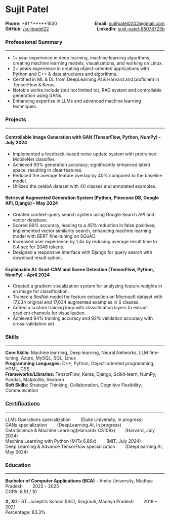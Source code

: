# Sujit Patel

<div style="display: flex; justify-content: space-between; flex-wrap: wrap;">
  <div>
    <strong>Phone:</strong> +91 ******1630
  </div>
  <div>
    <strong>Email:</strong> <a href="mailto:sujitpatel0202@gmail.com">sujitpatel0202@gmail.com</a>
  </div>
  <div>
    <strong>GitHub:</strong> <a href="https://github.com/sujitpatel22">/sujitpatel22</a>
  </div>
  <div>
    <strong>LinkedIn:</strong> <a href="https://www.linkedin.com/in/sujit-patel-85078723b">sujit-patel-85078723b</a>
  </div>
</div>


### Professional Summary
---
- 1+ year experience in deep learning, machine learning algorithms, creating machine learning models, visualizations, and working on Linux.
- 2+ years experience in creating object-oriented applications with Python and C++ & data structures and algorithms.
- Certified in ML & DL from DeepLearning.AI & Harvard and proficient in TensorFlow & Keras.
- Notable works include (but not limited to), RAG system and controllable generation using GANs.
- Enhancing expertise in LLMs and advanced machine learning techniques.

### Projects
---
#### Controllable Image Generation with GAN (TensorFlow, Python, NumPy) - July 2024
- Implemented a feedback-based noise update system with pretrained MobileNet classifier.
- Achieved 93% generation accuracy; significantly enhanced latent space, resulting in clear features.
- Reduced the average feature overlap by 40% compared to the baseline model.
- Utilized the celebA dataset with 40 classes and annotated examples.

#### Retrieval Augmented Generation System (Python, Pinecone DB, Google API, Django) - May 2024
- Created context-query search system using Google Search API and vector database.
- Scored 89% accuracy, leading to a 45% reduction in false positives; implemented vector similarity search, enhancing machine learning model with BERT fine-tuning on SQuAD.
- Increased user experience by 1.4x by reducing average result time to 0.4 sec for 2048 tokens.
- Designed a responsive interface with Django for query search with download result option.

#### Explainable AI: Grad-CAM and Scene Detection (TensorFlow, Python, NumPy) - April 2024
- Created a gradient visualization system for analyzing feature weights in an image for classification.
- Trained a ResNet model for feature extraction on Microsoft dataset with 17,034 original and 17,034 augmented examples in 6 classes.
- Added a custom training loop with classification layers to extract gradient channels for visualization.
- Achieved 94% training accuracy and 92% validation accuracy with cross-validation set.

### Skills
---
**Core Skills:** Machine learning, Deep learning, Neural Networks, LLM fine-tuning, Azure, MySQL, SQL, Linux  
**Programming Languages:** C++, Python, Object-oriented programming, HTML, CSS  
**Frameworks/Libraries:** TensorFlow, Keras, Django, Scikit-learn, NumPy, Pandas, Matplotlib, Seaborn  
**Soft Skills:** Strategic Thinking, Collaboration, Cognitive Flexibility, Communication

### [Certifications](https://github.com/sujitpatel22/Certifications/blob/main/README.md)
---
LLMs Operations specialization&nbsp;&nbsp;&nbsp;&nbsp;&nbsp;&nbsp;&nbsp;&nbsp;(Duke University, In progress)<br>
GANs specialization&nbsp;&nbsp;&nbsp;&nbsp;&nbsp;&nbsp;&nbsp;&nbsp;(DeepLearning.AI, In progress)<br>
Data Science & Machine Learning(Harvardx CS109x)&nbsp;&nbsp;&nbsp;&nbsp;&nbsp;&nbsp;&nbsp;&nbsp;(Harvard, July 2024)<br>
Machine Learning with Python (MITx 6.86x)&nbsp;&nbsp;&nbsp;&nbsp;&nbsp;&nbsp;&nbsp;&nbsp;(MIT, July 2024)<br>
Deep Learning & Advance TensorFlow specialization&nbsp;&nbsp;&nbsp;&nbsp;&nbsp;&nbsp;&nbsp;&nbsp;(DeepLearning.AI, May 2024)<br>

### Education
---
**Bachelor of Computer Applications (BCA)** - Amity University, Madhya Pradesh&nbsp;&nbsp;&nbsp;&nbsp;&nbsp;&nbsp;&nbsp;&nbsp;2022 – 2025  
CGPA: 8.51 / 10

**X, XII** - ST. Joseph’s School (ISC), Singrauli, Madhya Pradesh&nbsp;&nbsp;&nbsp;&nbsp;&nbsp;&nbsp;&nbsp;&nbsp;2019 – 2021  
Percentage: 83.3%
